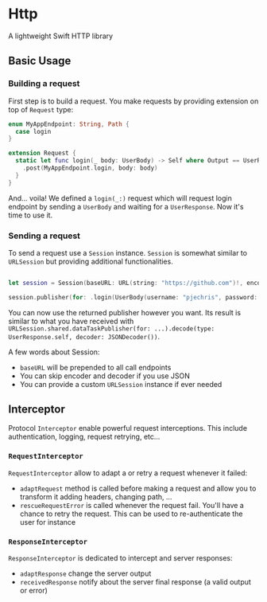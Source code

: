 # Http
A lightweight Swift HTTP library

## Basic Usage

### Building a request
First step is to build a request. You make requests by providing extension on top of `Request` type:

```swift
enum MyAppEndpoint: String, Path {
  case login
}

extension Request {
  static let func login(_ body: UserBody) -> Self where Output == UserResponse {
    .post(MyAppEndpoint.login, body: body)
  }
}
```

And... voila! We defined a `login(_:)` request which will request login endpoint by sending a `UserBody` and waiting for a `UserResponse`. Now it's time to use it.

### Sending a request

To send a request use a `Session` instance. `Session` is somewhat similar to `URLSession` but providing additional functionalities.

```swift

let session = Session(baseURL: URL(string: "https://github.com")!, encoder: JSONEncoder(), decoder: JSONDecoder())

session.publisher(for: .login(UserBody(username: "pjechris", password: "MyPassword")))

```

You can now use the returned publisher however you want. Its result is similar to what you have received with `URLSession.shared.dataTaskPublisher(for: ...).decode(type: UserResponse.self, decoder: JSONDecoder())`.

A few words about Session:

- `baseURL` will be prepended to all call endpoints
- You can skip encoder and decoder if you use JSON
- You can provide a custom `URLSession` instance if ever needed

## Interceptor

Protocol `Interceptor` enable powerful request interceptions. This include authentication, logging, request retrying, etc...

### `RequestInterceptor`

`RequestInterceptor` allow to adapt a or retry a request whenever it failed:

- `adaptRequest` method is called before making a request and allow you to transform it adding headers, changing path, ...
- `rescueRequestError` is called whenever the request fail. You'll have a chance to retry the request. This can be used to re-authenticate the user for instance

### `ResponseInterceptor`

`ResponseInterceptor` is dedicated to intercept and server responses:

- `adaptResponse` change the server output
- `receivedResponse` notify about the server final response (a valid output or error)
